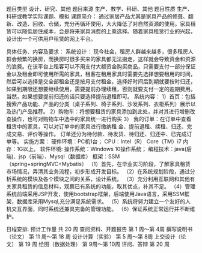 题目类型	设计、研究、其他	题目来源	生产、教学、科研、其他
题目性质	生产、科研或教学实际课题、模拟
课题简介：
通过家居产品尤其是家具产品的修葺、翻新、改造、回收、仓储，充分再循环使用，大大降低了对自然资源的使用。家具租赁可以降低居住成本，会是将来家具消费的上乘选择。随着家具租赁行业的兴起，设计出一个可供用户租赁的网上平台。




具体任务、内容及要求：
系统设计：
    现今社会，租房人群越来越多，很多租房人群会频繁的换房，而换房时很多买来的家具都无法搬走，这样就会导致资金和资源的浪费。在该平台上租客可以不用支付大额资金购买商品，只需要支付一部分保证金以及租金即可使用所需的家具，租客在租用家具时需要先选择想要租用的时间，然后可以选择是交全部租金还是按月支付租金，选择好时间后到期就要按时归还，如果到期限还想要继续使用，需要提前办理续租，否则就要支付一定的逾期费用。当然，如果想要提前归还的话只要选择提前退租即可。
系统内容：
1）首页：包括搜索产品功能、产品的分类（桌子系列、椅子系列、沙发系列、衣柜系列）展示以及热门产品推荐。
2）购物车：将想要租赁的家具添加到此处，并对其进行增删改查操作，也可对购物车中选中的家具统一进行购买
3） 我的订单：在订单中查看租赁中的家具，可以对订单中的家具进行缴纳租 金、提前退租、续租、归还、完成交易、评价等操作。
               订单还分为待付款、待发货、待归还、归还中、已完成订单等。
实施方案：
硬件环境：PC机1台；
          CPU：Intel（R） Core（TM）i7
          内存：1G以上。
软件环境: 操作系统：Windows 10操作系统；
编程技术：java(后端)、jsp（前端）、Mysql（数据库）
    框架：SSM（spring+springMVC+Mybatis）
（1）首先，在毕业实习阶段，了解家具租赁市场情况，弄清其业务流程，初步形成开发目标。
（2）在系统规划阶段，通过分析系统的模块及各个模块之间的关系，设计系统。 
（3）充分利用互联网和其他有关家具租赁的信息材料，观察已有系统的功能，取其优点，补其不足。
（4）管理系统前端采用JSP开发，使用bootstrap框架，后端使用Java语言，采用SSM框架，数据库采用Mysql,充分满足系统需求。
（5）系统将努力建立一个友好的人机交互界面，同时系统还兼具完备的管理功能。
（6）保证系统正常运行并不断维护。



















日程安排:       预计工作量 共  20 周
查阅资料、开题报告	第 1 周～第  4周	撰写说明书（论文）	第 11 周～第 18 周
设计计算（实验）	第 5 周～第  8周	上交设计（论文）	第 19  周
绘图（数据处理）	第  9周～第  10周	评阅、答辩	第 20  周

